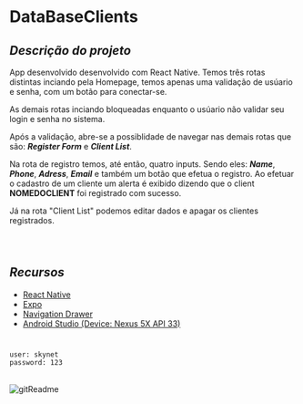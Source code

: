 # DataBaseClients

## **_Descrição do projeto_**

App desenvolvido desenvolvido com React Native. Temos três rotas distintas inciando pela Homepage, temos apenas uma validação de usúario e senha, com um botão para conectar-se.

As demais rotas inciando bloqueadas enquanto o usúario não validar seu login e senha no sistema.

Após a validação, abre-se a possiblidade de navegar nas demais rotas que são: **_Register Form_** e **_Client List_**.

Na rota de registro temos, até então, quatro inputs. Sendo eles: **_Name_**, **_Phone_**, **_Adress_**, **_Email_** e também um botão que efetua o registro. Ao efetuar o cadastro de um cliente um alerta é exibido dizendo que o client **NOMEDOCLIENT** foi registrado com sucesso.

Já na rota "Client List" podemos editar dados e apagar os clientes registrados.

<br>

#

## **_Recursos_**

- [React Native](https://reactnative.dev/docs/getting-started)
- [Expo](https://docs.expo.dev)
- [Navigation Drawer](https://reactnavigation.org/docs/getting-started/)
- [Android Studio (Device: Nexus 5X API 33)](https://developer.android.com)

#

```
user: skynet
password: 123
```

<br>

<img alt='gitReadme' src='./src/assets/DataBaseClients.gif'>
